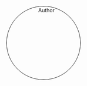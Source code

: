 

<div align="center">

   <div style="background-image: url('https://github.com/GabrielFernella/GabrielFernella/blob/master/assets/Finalgif.gif?raw=true'); width: 100%; height: 100%" >

   <img src="https://avatars2.githubusercontent.com/u/39594204?s=460&u=c3395abbd7a4c831add26f21eae655454fe34b2f&v=4" width="200px"  alt="Author"
      style="border-radius: 50%;
      margin-top: 20px;
      border: 1px solid black;
      margin: 50px
      "/>

   </div>
   

   

   # Gabriel Fernella
 
[![Linkedin Badge](https://img.shields.io/badge/-Gabriel_Fernella-blue?style=flat-square&logo=Linkedin&logoColor=white&link=https://www.linkedin.com/in/Gabriel_Fernella/)](https://www.linkedin.com/in/gabriel-fernella-a486b91a6/)
   [![Gmail Badge](https://img.shields.io/badge/-fernelladev@gmail.com-c14438?style=flat-square&logo=Gmail&logoColor=white&link=mailto:fernelladev@gmail.com)](mailto:fernelladev@gmail.com)
   [![GitHub followers](https://img.shields.io/github/followers/GabrielFernella?label=Follow&style=social)](https://github.com/GabrielFernella/?tab=follow)
   [![Rocketseat APP](https://img.shields.io/badge/DEV-Rocketseat_APP_Follow-purple)](https://app.rocketseat.com.br/me/fernella)


##  Um pouco sobre mim...

Trabalho em uma escola técnica como Auxiliar/Professor de Informática, já mexi com redes de computadores, Hardware, mas meu foco mesmo é em Programação, onde mais me identifico e invisto meu tempo e carreira. Estou terminando o Bacharel em Sistemas de Informação e em constante evolução tanto pessoal quanto profissional. Gosto bastante de ajudar pessoas, e trocar ideias sobre desenvolvimento, games e em geral. 

## Atualmente estudando 

React, React Native, Node, Java e outros...

</div>

